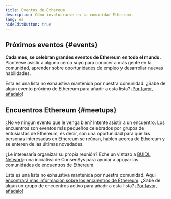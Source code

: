 ```yaml
---
title: Eventos de Ethereum
description: Cómo involucrarse en la comunidad Ethereum.
lang: es
hideEditButton: true
---
```


## Próximos eventos {#events}

**Cada mes, se celebran grandes eventos de Ethereum en todo el mundo.** Plantéese asistir a alguno cerca suyo para conocer a más gente en la comunidad, aprender sobre oportunidades de empleo y desarrollar nuevas habilidades.

<UpcomingEventsList/>

Esta es una lista no exhaustiva mantenida por nuestra comunidad. ¿Sabe de algún evento próximo de Ethereum para añadir a esta lista? [¡Por favor, añádalo](https://github.com/ethereum/ethereum-org-website/blob/dev/src/data/community-events.json)!

## Encuentros Ethereum {#meetups}

¿No ve ningún evento que le venga bien? Intente asistir a un encuentro. Los encuentros son eventos más pequeños celebrados por grupos de entusiastas de Ethereum, es decir, son una oportunidad para que las personas interesadas en Ethereum se reúnan, hablen acerca de Ethereum y se enteren de las últimas novedades.

<MeetupList />

¿Le interesaría organizar su propia reunión? Eche un vistazo a [BUIDL Network](https://consensys.net/developers/buidlnetwork/): una iniciativa de ConsenSys para ayudar a apoyar las comunidades de encuentros de Ethereum.

Esta es una lista no exhaustiva mantenida por nuestra comunidad. Aquí [encontrará más información sobre los encuentros de Ethereum](https://www.meetup.com/topics/ethereum/). ¿Sabe de algún un grupo de encuentros activo para añadir a esta lista? [¡Por favor, añádalo!](https://github.com/ethereum/ethereum-org-website/blob/dev/src/data/community-meetups.json)
